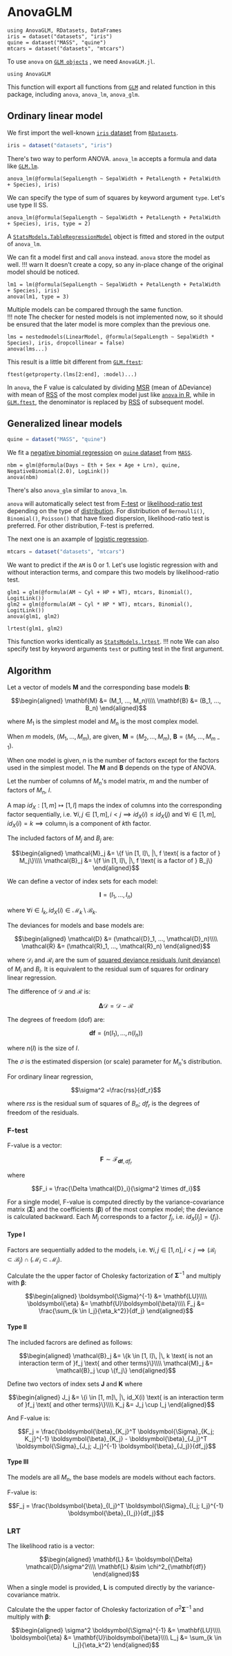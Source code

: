 # AnovaGLM
```@setup glm
using AnovaGLM, RDatasets, DataFrames
iris = dataset("datasets", "iris")
quine = dataset("MASS", "quine")
mtcars = dataset("datasets", "mtcars")
```
To use `anova` on [`GLM objects`](https://juliastats.org/GLM.jl/stable/) , we need `AnovaGLM.jl`.
```@example glm
using AnovaGLM
```
This function will export all functions from [`GLM`](https://juliastats.org/GLM.jl/stable/) and related function in this package, including `anova`, `anova_lm`, `anova_glm`.
## Ordinary linear model
We first import the well-known [`iris` dataset](https://en.wikipedia.org/wiki/Iris_flower_data_set) from [`RDatasets`](https://github.com/JuliaStats/RDatasets.jl).
```julia
iris = dataset("datasets", "iris")
```
There's two way to perform ANOVA. `anova_lm` accepts a formula and data like [`GLM.lm`](https://juliastats.org/GLM.jl/stable/api/#GLM.lm).
```@example glm
anova_lm(@formula(SepalLength ~ SepalWidth + PetalLength + PetalWidth + Species), iris)
```
We can specify the type of sum of squares by keyword argument `type`. Let's use type II SS.
```@example glm
anova_lm(@formula(SepalLength ~ SepalWidth + PetalLength + PetalWidth + Species), iris, type = 2)
```
A [`StatsModels.TableRegressionModel`](https://juliastats.org/StatsModels.jl/stable/api/#StatsModels.TableRegressionModel) object is fitted and stored in the output of `anova_lm`.  

We can fit a model first and call `anova` instead. `anova` store the model as well.
!!! warn
    It doesn't create a copy, so any in-place change of the original model should be noticed. 
```@example glm
lm1 = lm(@formula(SepalLength ~ SepalWidth + PetalLength + PetalWidth + Species), iris)
anova(lm1, type = 3)
```
Multiple models can be compared through the same function.  
!!! note
    The checker for nested models is not implemented now, so it should be ensured that the later model is more complex than the previous one.  
```@example glm
lms = nestedmodels(LinearModel, @formula(SepalLength ~ SepalWidth * Species), iris, dropcollinear = false)
anova(lms...)
```
This result is a little bit different from [`GLM.ftest`](https://juliastats.org/GLM.jl/stable/api/#GLM.ftest):
```@example glm
ftest(getproperty.(lms[2:end], :model)...)
```
In `anova`, the F value is calculated by dividing [MSR](https://en.wikipedia.org/wiki/Mean_squared_error) (mean of ΔDeviance) with mean of [RSS](https://en.wikipedia.org/wiki/Residual_sum_of_squares) of the most complex model just like [`anova` in R](https://www.rdocumentation.org/packages/stats/versions/3.6.2/topics/anova), while in [`GLM.ftest`](https://juliastats.org/GLM.jl/stable/api/#GLM.ftest), the denominator is replaced by [RSS](https://en.wikipedia.org/wiki/Residual_sum_of_squares) of subsequent model.
## Generalized linear models 
```julia
quine = dataset("MASS", "quine")
```
We fit a [negative binomial regression](https://en.wikipedia.org/wiki/Generalized_linear_model) on [`quine` dataset](https://www.rdocumentation.org/packages/MASS/versions/7.3-57/topics/quine) from [`MASS`](https://www.rdocumentation.org/packages/MASS/versions/7.3-57).
```@example glm
nbm = glm(@formula(Days ~ Eth + Sex + Age + Lrn), quine, NegativeBinomial(2.0), LogLink())
anova(nbm)
```
There's also `anova_glm` similar to `anova_lm`.  

`anova` will automatically select test from [F-test](https://en.wikipedia.org/wiki/F-test) or [likelihood-ratio test](https://en.wikipedia.org/wiki/Likelihood-ratio_test) depending on the type of [distribution](https://juliastats.org/GLM.jl/stable/#Fitting-GLM-models). For distribution of `Bernoulli()`, `Binomial()`, `Poisson()` that have fixed dispersion, likelihood-ratio test is preferred. For other distribution, F-test is preferred.  

The next one is an axample of [logistic regression](https://en.wikipedia.org/wiki/Logistic_regression).
```julia
mtcars = dataset("datasets", "mtcars")
```
We want to predict if the `AM` is 0 or 1. Let's use logistic regression with and without interaction terms, and compare this two models by likelihood-ratio test. 
```@example glm
glm1 = glm(@formula(AM ~ Cyl + HP + WT), mtcars, Binomial(), LogitLink())
glm2 = glm(@formula(AM ~ Cyl * HP * WT), mtcars, Binomial(), LogitLink())
anova(glm1, glm2)
```
```@example glm
lrtest(glm1, glm2)
```
This function works identically as [`StatsModels.lrtest`](https://juliastats.org/StatsModels.jl/stable/api/#StatsModels.lrtest).
!!! note
    We can also specify test by keyword arguments `test` or putting test in the first argument.

## Algorithm
Let a vector of models $\mathbf{M}$ and the corresponding base models $\mathbf{B}$:
```math
\begin{aligned}
    \mathbf{M} &= (M_1, ..., M_n)\\\\
    \mathbf{B} &= (B_1, ..., B_n)
\end{aligned}
```
where $M_1$ is the simplest model and $M_n$ is the most complex model.

When $m$ models, $(M_1, ..., M_m)$, are given, $\mathbf{M} = (M_2, ..., M_m)$, $\mathbf{B} = (M_1, ..., M_{m-1})$. 

When one model is given, $n$ is the number of factors except for the factors used in the simplest model. The $\mathbf M$ and $\mathbf B$ depends on the type of ANOVA.

Let the number of columns of $M_n$'s model matrix, $m$ and the number of factors of $M_n$, $l$. 

A map $id_X: [1, m] \mapsto [1, l]$ maps the index of columns into the corresponding factor sequentially, i.e. $\forall i, j \in [1, m], i \lt j \implies id_X(i) \leq id_X(j)$ and $\forall i \in [1, m], id_X(i) = k \implies \text{column}_i \text{ is a component of } k\text{th factor}$.

The included factors of $M_j$ and $B_j$ are:
```math
\begin{aligned}
    \mathcal{M}_j &= \{f \in [1, l]\, |\, f \text{ is a factor of } M_j\}\\\\
    \mathcal{B}_j &= \{f \in [1, l]\, |\, f \text{ is a factor of } B_j\}
\end{aligned}
```
We can define a vector of index sets for each model:
```math
\mathbf{I} = (I_1, ..., I_n)
```
where $\forall i \in I_k, id_X(i) \in \mathcal{M}_k\setminus \mathcal{B}_k$.

The deviances for models and base models are:
```math
\begin{aligned}
    \mathcal{D} &= (\mathcal{D}_1, ..., \mathcal{D}_n)\\\\
    \mathcal{R} &= (\mathcal{R}_1, ..., \mathcal{R}_n)
\end{aligned}
```
where $\mathcal{D}_i$ and $\mathcal{R}_i$ are the sum of [squared deviance residuals (unit deviance)](https://en.wikipedia.org/wiki/Deviance_(statistics)) of $M_i$ and $B_i$. 
It is equivalent to the residual sum of squares for ordinary linear regression.

The difference of $\mathcal{D}$ and $\mathcal{R}$ is:
```math
\boldsymbol{\Delta} \mathcal{D} = \mathcal{D} - \mathcal{R}
```
The degrees of freedom (dof) are:
```math
\mathbf{df} = (n(I_1), ..., n(I_n))
```
where $n(I)$ is the size of $I$.

The $\sigma$ is the estimated dispersion (or scale) parameter for $M_n$'s distribution.

For ordinary linear regression, 
```math
\sigma^2 =\frac{rss}{df_r}
```
where $rss$ is the residual sum of squares of $B_n$; $df_r$ is the degrees of freedom of the residuals.

### F-test
F-value is a vector:
```math
\mathbf{F} \sim \mathcal{F}_{\mathbf{df}, df_r}
```
where 
```math
F_i = \frac{\Delta \mathcal{D}_i}{\sigma^2 \times df_i}
```
For a single model, F-value is computed directly by the variance-covariance matrix ($\boldsymbol \Sigma$) and the coefficients ($\boldsymbol \beta$) of the most complex model; the deviance is calculated backward. Each $M_j$ corresponds to a factor $f_j$, i.e. $id_X[I_j] = \{f_j\}$.
#### Type I
Factors are sequentially added to the models, i.e. $\forall i, j \in [1, n], i < j \implies (\mathcal{B}_i \subset \mathcal{B}_j) \cap (\mathcal{M}_i \subset \mathcal{M}_j)$.

Calculate the the upper factor of Cholesky factorization of $\boldsymbol \Sigma^{-1}$ and multiply with $\boldsymbol \beta$: 
```math
\begin{aligned}
    \boldsymbol{\Sigma}^{-1} &= \mathbf{LU}\\\\
    \boldsymbol{\eta} &= \mathbf{U}\boldsymbol{\beta}\\\\
    F_j &= \frac{\sum_{k \in I_j}{\eta_k^2}}{df_j}
\end{aligned}
```

#### Type II 
The included facrors are defined as follows:
```math
\begin{aligned}
    \mathcal{B}_j &= \{k \in [1, l]\, |\, k \text{ is not an interaction term of }f_j \text{ and other terms}\}\\\\
    \mathcal{M}_j &= \mathcal{B}_j \cup \{f_j\}
\end{aligned}
```
Define two vectors of index sets $\mathbf J$ and $\mathbf K$ where 
```math
\begin{aligned}
    J_j &= \{i \in [1, m]\, |\, id_X(i) \text{ is an interaction term of }f_j \text{ and other terms}\}\\\\
    K_j &= J_j \cup I_j
\end{aligned}
```
And F-value is: 
```math
F_j = \frac{\boldsymbol{\beta}_{K_j}^T \boldsymbol{\Sigma}_{K_j; K_j}^{-1} \boldsymbol{\beta}_{K_j} - \boldsymbol{\beta}_{J_j}^T \boldsymbol{\Sigma}_{J_j; J_j}^{-1} \boldsymbol{\beta}_{J_j}}{df_j}
```

#### Type III
The models are all $M_n$, the base models are models without each factors.  

F-value is:
```math
F_j = \frac{\boldsymbol{\beta}_{I_j}^T \boldsymbol{\Sigma}_{I_j; I_j}^{-1} \boldsymbol{\beta}_{I_j}}{df_j}
```

### LRT
The likelihood ratio is a vector:
```math
\begin{aligned} 
    \mathbf{L} &= \boldsymbol{\Delta} \mathcal{D}/\sigma^2\\\\
    \mathbf{L} &\sim \chi^2_{\mathbf{df}}
\end{aligned}
```
When a single model is provided, $\mathbf{L}$ is computed directly by the variance-covariance matrix.

Calculate the the upper factor of Cholesky factorization of $\sigma^2 \boldsymbol{\Sigma}^{-1}$ and multiply with $\boldsymbol \beta$:
```math
\begin{aligned}
    \sigma^2 \boldsymbol{\Sigma}^{-1} &= \mathbf{LU}\\\\
    \boldsymbol{\eta} &= \mathbf{U}\boldsymbol{\beta}\\\\
    L_j &= \sum_{k \in I_j}{\eta_k^2}
\end{aligned}
```